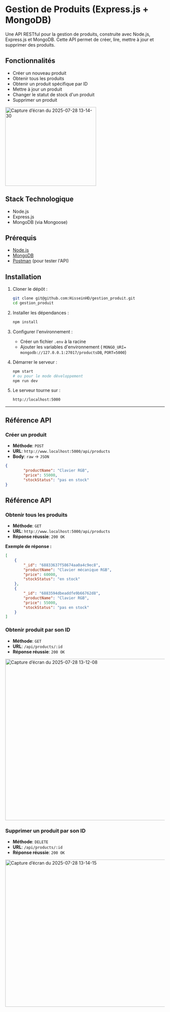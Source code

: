 # Gestion de Produits (Express.js + MongoDB)

Une API RESTful pour la gestion de produits, construite avec Node.js, Express.js et MongoDB. Cette API permet de créer, lire, mettre à jour et supprimer des produits.

## Fonctionnalités

- Créer un nouveau produit
- Obtenir tous les produits
- Obtenir un produit spécifique par ID
- Mettre à jour un produit
- Changer le statut de stock d'un produit
- Supprimer un produit
<img width="287" height="249" alt="Capture d’écran du 2025-07-28 13-14-30" src="https://github.com/user-attachments/assets/4e753ce5-cc9f-441b-b0b8-89313575bb46" />


## Stack Technologique

- Node.js
- Express.js
- MongoDB (via Mongoose)

## Prérequis

- [Node.js](https://nodejs.org/)
- [MongoDB](https://www.mongodb.com/)
- [Postman](https://www.postman.com/) (pour tester l'API)

## Installation

1. Cloner le dépôt :

    ```bash
    git clone git@github.com:HisseinHD/gestion_produit.git
    cd gestion_produit
    ```

2. Installer les dépendances :

    ```bash
    npm install
    ```

3. Configurer l'environnement :
   - Créer un fichier `.env` à la racine
   - Ajouter les variables d'environnement ( `MONGO_URI= mongodb://127.0.0.1:27017/productsDB`, `PORT=5000`)

4. Démarrer le serveur :

    ```bash
    npm start
    # ou pour le mode développement
    npm run dev
    ```

5. Le serveur tourne sur :

    ```bash
    http://localhost:5000
    ```

---

## Référence API

### Créer un produit
- **Méthode**: `POST`
- **URL**: `http://www.localhost:5000/api/products`
- **Body**: `raw` → `JSON`

```json
{
        "productName": "Clavier RGB",
        "price": 55000,
        "stockStatus": "pas en stock"
}
```
## Référence API

### Obtenir tous les produits
- **Méthode**: `GET`
- **URL**: `http://www.localhost:5000/api/products`
- **Réponse réussie**: `200 OK`

**Exemple de réponse :**
```json
[
    {
        "_id": "68833637f58674aa0a4c9ec8",
        "productName": "Clavier mécanique RGB",
        "price": 60000,
        "stockStatus": "en stock"
    },
    {
        "_id": "6883594dbeaddfe9b66762d8",
        "productName": "Clavier RGB",
        "price": 55000,
        "stockStatus": "pas en stock"
    }
]
```
### Obtenir  produit par son ID
- **Méthode**: `GET`
- **URL**: `/api/products/:id`
- **Réponse réussie**: `200 OK`
<img width="755" height="510" alt="Capture d’écran du 2025-07-28 13-12-08" src="https://github.com/user-attachments/assets/c4b89071-e679-426a-b6f7-4ee2194fef82" />

### Supprimer un produit par son ID
- **Méthode**: `DELETE`
- **URL**: `/api/products/:id`
- **Réponse réussie**: `200 OK`
<img width="835" height="465" alt="Capture d’écran du 2025-07-28 13-14-15" src="https://github.com/user-attachments/assets/a75457d4-9855-4bf6-b7c7-f190b76c6ee3" />





